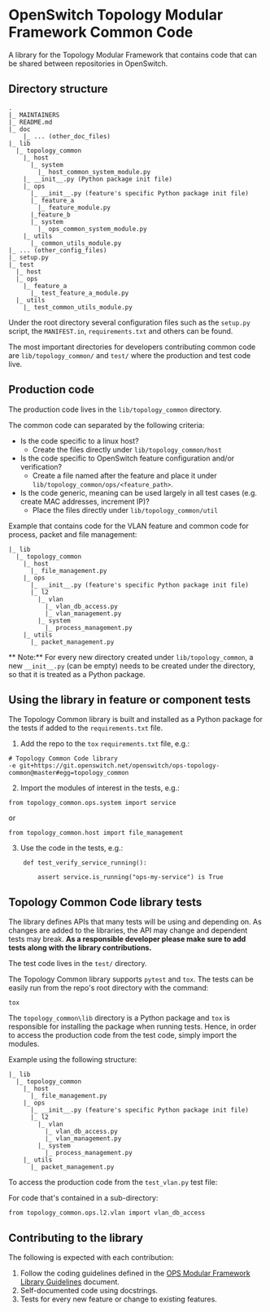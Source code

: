 # OpenSwitch Topology Modular Framework Common Code
A library for the Topology Modular Framework that contains code that can be shared between repositories in OpenSwitch.

## Directory structure
```
.
|_ MAINTAINERS
|_ README.md
|_ doc
    |_ ... (other_doc_files)
|_ lib
  |_ topology_common
    |_ host
      |_ system
        |_ host_common_system_module.py
    |_ __init__.py (Python package init file)
    |_ ops
      |_ __init__.py (feature's specific Python package init file)
      |_ feature_a
        |_ feature_module.py
      |_feature_b
      |_ system
        |_ ops_common_system_module.py
    |_ utils
      |_ common_utils_module.py
|_ ... (other_config_files)
|_ setup.py
|_ test
  |_ host
  |_ ops
    |_ feature_a
      |_ test_feature_a_module.py
  |_ utils
    |_ test_common_utils_module.py

```


Under the root directory several configuration files such as the `setup.py` script, the `MANIFEST.in`, `requirements.txt` and others can be found.

The most important directories for developers contributing common code are `lib/topology_common/` and `test/` where the production and test code live.


## Production code
The production code lives in  the `lib/topology_common` directory.

The common code can separated by the following criteria:

- Is the code specific to a linux host?
    - Create the files directly under `lib/topology_common/host`
- Is the code specific to OpenSwitch feature configuration and/or verification?
    - Create a file named after the feature and place it under `lib/topology_common/ops/<feature_path>`.
- Is the code generic, meaning can be used largely in all test cases (e.g. create MAC addresses, increment IP)?
    - Place the files directly under `lib/topology_common/util`


Example that contains code for the VLAN feature and common code for process, packet and file management:

```
|_ lib
  |_ topology_common
    |_ host
      |_ file_management.py
    |_ ops
      |_ __init__.py (feature's specific Python package init file)
      |_ l2
        |_ vlan
          |_ vlan_db_access.py
          |_ vlan_management.py
        |_ system
          |_ process_management.py
    |_ utils
      |_ packet_management.py
```

** Note:**
For every new directory created under `lib/topology_common`, a new `__init__.py` (can be empty) needs to be created under the directory, so that it is treated as a Python package.

## Using the library in feature or component tests
The Topology Common library is built and installed as a Python package for the tests if added to the `requirements.txt` file.

1. Add the repo to the `tox` `requirements.txt` file, e.g.:
```
# Topology Common Code library
-e git+https://git.openswitch.net/openswitch/ops-topology-common@master#egg=topology_common
```

2. Import the modules of interest in the tests, e.g.:
```
from topology_common.ops.system import service
```
or
```
from topology_common.host import file_management
```

3. Use the code in the tests, e.g.:
```
    def test_verify_service_running():

        assert service.is_running("ops-my-service") is True
```

## Topology Common Code library tests
The library defines APIs that many tests will be using and depending on. As changes are added to the libraries, the API may change and dependent tests may break. **As a responsible developer please make sure to add tests along with the library contributions.**

The test code lives in  the `test/` directory.

The Topology Common library supports `pytest` and `tox`. The tests can be easily run from the repo's root directory with the command:
```
tox
```

The `topology_common\lib` directory is a Python package and `tox` is responsible for installing the package when running tests. Hence, in order to access the production code from the test code, simply import the modules.

Example using the following structure:

```
|_ lib
  |_ topology_common
    |_ host
      |_ file_management.py
    |_ ops
      |_ __init__.py (feature's specific Python package init file)
      |_ l2
        |_ vlan
          |_ vlan_db_access.py
          |_ vlan_management.py
        |_ system
          |_ process_management.py
    |_ utils
      |_ packet_management.py
```

To access the production code from the `test_vlan.py` test file:

For code that's contained in a sub-directory:
```
from topology_common.ops.l2.vlan import vlan_db_access
```


## Contributing to the library
The following is expected with each contribution:

 1. Follow the coding guidelines defined in the [OPS Modular Framework
    Library Guidelines](ops-mf-library-guidelines.md) document.
 2. Self-documented code using docstrings.
 3. Tests for every new feature or change to existing features.
